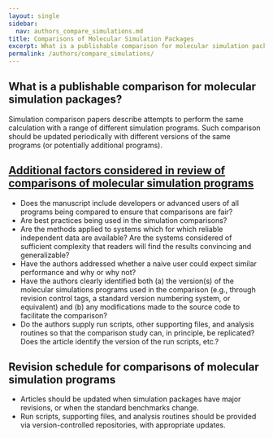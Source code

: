 ```yaml
---
layout: single
sidebar:
  nav: authors_compare_simulations.md
title: Comparisons of Molecular Simulation Packages
excerpt: What is a publishable comparison for molecular simulation packages?
permalink: /authors/compare_simulations/
---
```


## What is a publishable comparison for molecular simulation packages?

Simulation comparison papers describe attempts to perform the same
calculation with a range of different simulation programs. 
Such comparison should be updated periodically with different versions of
the same programs (or potentially additional programs).


## [Additional factors considered in review of comparisons of molecular simulation programs](#review-criteria)
* Does the manuscript include developers or advanced users of all programs being compared to ensure that comparisons are fair?
* Are best practices being used in the simulation comparisons?
* Are the methods applied to systems which for which reliable independent data are available?  Are the systems considered of sufficient complexity that readers will find the results convincing and generalizable?
* Have the authors addressed whether a naive user could expect similar performance and why or why not?
* Have the authors clearly identified both (a) the version(s) of the molecular simulations programs used in the comparison (e.g., through revision control tags, a standard version numbering system, or equivalent) and (b) any modifications made to the source code to facilitate the comparison?
* Do the authors supply run scripts, other supporting files, and analysis routines so that the comparison study can, in principle, be replicated? Does the article identify the version of the run scripts, etc.?

## Revision schedule for comparisons of molecular simulation programs
* Articles should be updated when simulation packages have major revisions, or when the standard benchmarks change.
* Run scripts, supporting files, and analysis routines should be provided via version-controlled repositories, with appropriate updates.
